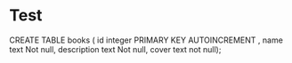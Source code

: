 # Test

CREATE TABLE books (
id integer PRIMARY KEY AUTOINCREMENT ,
name text Not null,
description text Not null,
cover text not null);

